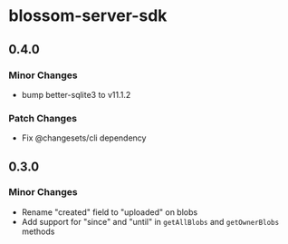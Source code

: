 # blossom-server-sdk

## 0.4.0

### Minor Changes

- bump better-sqlite3 to v11.1.2

### Patch Changes

- Fix @changesets/cli dependency

## 0.3.0

### Minor Changes

- Rename "created" field to "uploaded" on blobs
- Add support for "since" and "until" in `getAllBlobs` and `getOwnerBlobs` methods

